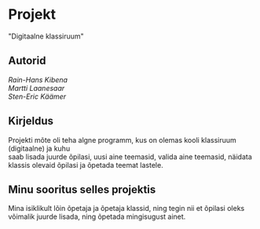 # Projekt

"Digitaalne klassiruum"

## Autorid

*Rain-Hans Kibena* \
*Martti Laanesaar*\
*Sten-Eric Käämer*

## Kirjeldus

Projekti mõte oli teha algne programm, kus on olemas kooli klassiruum (digitaalne) ja kuhu \
saab lisada juurde õpilasi, uusi aine teemasid, valida aine teemasid, näidata klassis olevaid
õpilasi ja õpetada teemat lastele.


## Minu sooritus selles projektis

Mina isiklikult lõin õpetaja ja õpetaja klassid, ning tegin nii et õpilasi oleks võimalik juurde
lisada, ning õpetada mingisugust ainet.